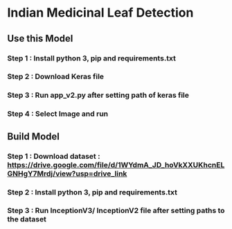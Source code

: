 # **Indian Medicinal Leaf Detection**

## Use this Model

### Step 1 : Install python 3, pip and requirements.txt
### Step 2 : Download Keras file
### Step 3 : Run app_v2.py after setting path of keras file
### Step 4 : Select Image and run

## Build Model

### Step 1 : Download dataset : https://drive.google.com/file/d/1WYdmA_JD_hoVkXXUKhcnELGNHgY7Mrdj/view?usp=drive_link
### Step 2 : Install python 3, pip and requirements.txt
### Step 3 : Run InceptionV3/ InceptionV2 file after setting paths to the dataset
